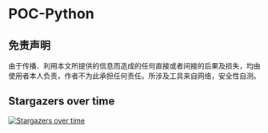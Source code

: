 # POC-Python

## 免责声明
由于传播、利用本文所提供的信息而造成的任何直接或者间接的后果及损失，均由使用者本人负责，作者不为此承担任何责任。所涉及工具来自网络，安全性自测。
## Stargazers over time
[![Stargazers over time](https://starchart.cc/Kucei/POC-Python.svg?variant=adaptive)](https://starchart.cc/Kucei/POC-Python)
